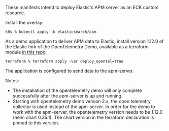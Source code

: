These manifests intend to deploy Elastic's APM server as an ECK custom resource.

Install the overlay:
```
k8s % kubectl apply -k elasticsearch/apm
```

As a demo application to deliver APM data to Elastic, install version 1.12.0 of the Elastic fork of the OpenTelemetry Demo, available as a terraform module [in this repo](../../../terraform/modules/opentel/): 
```
terraform % terraform apply -var deploy_opentel=true
```
The application is configured to send data to the apm-server.

Notes: 
 * The installation of the opentelemetry demo will only complete successfully after the apm-server is up and running. 
 * Starting with opentelemetry demo version 2.x, the open telemetry collector is used instead of the apm-server. In order for the demo to work with the apm-server, the opentelemetry version needs to be 1.12.0 (helm chart 0.35.1). The chart version in the terraform declaration is pinned to this version. 
